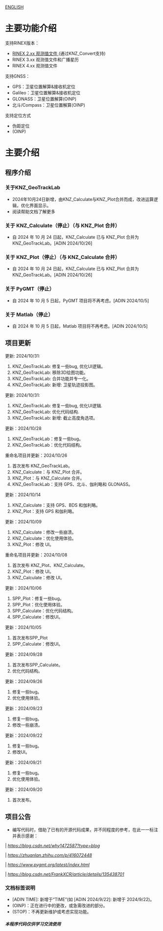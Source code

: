 [ENGLISH](/README.md)

# **主要功能介绍**

支持RINEX版本：
* [RINEX 2.xx 观测值文件 ](https://github.com/KenanZhu111/KNZ_Convert)(通过KNZ_Convert支持)
* RINEX 3.xx 观测值文件和广播星历 
* RINEX 4.xx 观测值文件 

支持GNSS：
* GPS：卫星位置解算&接收机定位
* Galileo：卫星位置解算&接收机定位
* GLONASS：卫星位置解算(OINP)
* 北斗/Compass：卫星位置解算(OINP)

支持定位方式
* 伪距定位
* (OINP)

# 主要介绍
## 程序介绍
### 关于KNZ_GeoTrackLab
* 2024年10月24日新增，由KNZ_Calculate与KNZ_Plot合并而成，改进运算逻辑，优化界面显示。
* 阅读帮助文档了解更多
### 关于 KNZ_Calculate（停止）（与 KNZ_Plot 合并）
* 自 2024 年 10 月 24 日起，KNZ_Calculate 已与 KNZ_Plot 合并为 KNZ_GeoTrackLab。[ADIN 2024/10/26]
### 关于 KNZ_Plot（停止）（与 KNZ_Calculate 合并）
* 自 2024 年 10 月 24 日起，KNZ_Calculate 已与 KNZ_Plot 合并为 KNZ_GeoTrackLab。[ADIN 2024/10/26]
### 关于 PyGMT（停止）
* 自 2024 年 10 月 5 日起，PyGMT 项目将不再考虑。[ADIN 2024/10/5]
### 关于 Matlab（停止）
* 自 2024 年 10 月 5 日起，Matlab 项目将不再考虑。[ADIN 2024/10/5]

## 项目更新

更新: 2024/10/31:
1. KNZ_GeoTrackLab: 修复一些bug, 优化UI逻辑。
2. KNZ_GeoTrackLab: 移除3D绘图功能。
2. KNZ_GeoTrackLab: 合并功能并专一化。
3. KNZ_GeoTrackLab: 新增: 
                        卫星轨迹投影图。

更新: 2024/10/31:
1. KNZ_GeoTrackLab: 修复一些bug, 优化UI逻辑.
2. KNZ_GeoTrackLab: 优化代码结构.
3. KNZ_GeoTrackLab: 新增: 
                        截止高度角选项。

更新：2024/10/28
1. KNZ_GeoTrackLab：修复一些bug。
2. KNZ_GeoTrackLab：优化代码结构。

重命名项目并更新：2024/10/26
1. 首次发布 KNZ_GeoTrackLab。
2. KNZ_Calculate：与 KNZ_Plot 合并。
3. KNZ_Plot：与 KNZ_Calculate 合并。
4. KNZ_GeoTrackLab：支持 GPS、北斗、伽利略和 GLONASS。

更新：2024/10/14
1. KNZ_Calculate：支持 GPS、BDS 和伽利略。
2. KNZ_Plot：支持 GPS 和伽利略。

更新：2024/10/09
1. KNZ_Calculate：修改一些崩溃。
2. KNZ_Calculate：优化使用体验。
3. KNZ_Plot：修改 UI。

重命名项目并更新：2024/10/08
1. 首次发布 KNZ_Plot、KNZ_Calculate。
2. KNZ_Plot：修改 UI。
3. KNZ_Calculate：修改 UI。

更新：2024/10/06
1. SPP_Plot：修复一些bug。
2. SPP_Plot：优化使用体验。
3. SPP_Calculate：优化代码结构。
4. SPP_Calculate：修改UI。

更新：2024/10/05
1. 首次发布SPP_Plot
2. SPP_Calculate：修改UI。

更新：2024/09/28
1. 首次发布SPP_Calculate。
2. 优化代码结构。

更新：2024/09/26
1. 修复一些bug。
2. 优化使用体验。

更新：2024/09/23
1. 修复一些bug。
2. 修改一些崩溃。

更新：2024/09/22
1. 修复一些bug。
2. 修改UI。

更新：2024/09/21
1. 修复一些bug。
2. 优化使用体验。

更新：2024/09/20
1. 首次发布。

## 项目公告
* 编写代码时，借助了已有的开源代码成果，并不同程度的参考，在此一一标注并表示感谢：

| *https://blog.csdn.net/why1472587?type=blog*

| *https://zhuanlan.zhihu.com/p/416072448*

| *https://www.pygmt.org/latest/index.html*

| *https://blog.csdn.net/FrankXCR/article/details/135438701*

### 文档标签说明
* [ADIN TIME]: 新增于“TIME”(如 [ADIN 2024/9/22]: 新增于 2024/9/22)。
* (OINP)：正在进行中的更改，或急需改进的部分。
* (STOP)：不再更新维护或考虑实现功能。

#### *本程序代码仅供学习交流使用* ####
